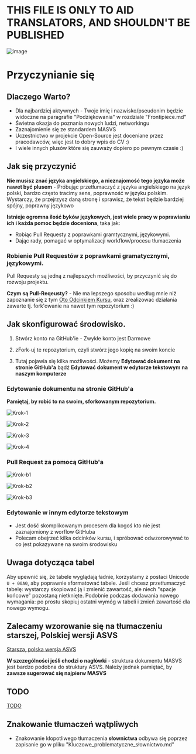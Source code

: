 # THIS FILE IS ONLY TO AID TRANSLATORS, AND SHOULDN'T BE PUBLISHED
![image](https://user-images.githubusercontent.com/32965886/122208012-0f807500-cea3-11eb-926a-0692e4f3d356.png)


# Przyczynianie się

## Dlaczego Warto?
- Dla najbardziej aktywnych - Twoje imię i nazwisko/pseudonim będzie widoczne na paragrafie "Podziękowania" w rozdziale "Frontipiece.md"
- Świetna okazja do poznania nowych ludzi, networkingu
- Zaznajomienie się ze standardem MASVS
- Uczestnictwo w projekcie Open-Source jest doceniane przez pracodawców, więc jest to dobry wpis do CV :)
- I wiele innych plusów które się zauważy dopiero po pewnym czasie :)

## Jak się przyczynić
**Nie musisz znać języka angielskiego, a nieznajomość tego języka może nawet być plusem** - Próbując przetłumaczyć z języka angielskiego na język polski, bardzo często tracimy sens, poprawność w języku polskim. Wystarczy, że przejrzysz daną stronę i sprawisz, że tekst będzie bardziej spójny, poprawny językowo


**Istnieje ogromna ilość byków językowych, jest wiele pracy w poprawianiu ich i każda pomoc będzie doceniona**, taka jak:
- Robiąc Pull Requesty z poprawkami gramtycznymi, językowymi.
- Dając rady, pomagać w optymalizacji workflow/procesu tłumaczenia
### Robienie Pull Requestów z poprawkami gramatycznymi, językowymi.
Pull Requesty są jedną z najlepszych możliwości, by przyczynić się do rozwoju projektu.

**Czym są Pull-Reqeusty?** - Nie ma lepszego sposobu według mnie niż zapoznanie się z tym [Oto Odcinkiem Kursu](https://youtu.be/bKw94CcIct8), oraz zrealizować działania zawarte tj. fork'owanie na nawet tym repozytorium :)

## Jak skonfigurować środowisko.

1. Stwórz konto na GitHub'ie - Zwykłe konto jest Darmowe
2. zFork-uj te repozytorium, czyli stwórz jego kopię na swoim koncie

3. Tutaj pojawia się kilka możliwości. Możemy **Edytować dokument na stronie GitHub'a** bądź **Edytować dokument w edytorze tekstowym na naszym komputerze**

### Edytowanie dokumentu na stronie GitHub'a
**Pamiętaj, by robić to na swoim, sforkowanym repozytorium.**

![Krok-1](https://i.imgur.com/Q8jw0u7.png)

![Krok-2](https://i.imgur.com/y9Ls1Vo.png)

![Krok-3](https://i.imgur.com/16MAolG.png)

![Krok-4](https://i.imgur.com/K00iLqQ.png)

### Pull Request za pomocą GitHub'a

![Krok-b1](https://i.imgur.com/o8JtK7Q.png)

![Krok-b2](https://i.imgur.com/unG82b7.png)

![Krok-b3](https://i.imgur.com/lCcO9Gx.png)

### Edytowanie w innym edytorze tekstowym
- Jest dość skomplikowanym procesem dla kogoś kto nie jest zaznajomiony z worflow GitHuba
- Polecam obejrzeć kilka odcinków kursu, i spróbować odwzorowywać to co jest pokazywane na swoim środowisku


## Uwaga dotycząca tabel

Aby upewnić się, że tabele wyglądają ładnie, korzystamy z postaci Unicode `U + 00A0`, aby poprawnie sformatować tabele. Jeśli chcesz przetłumaczyć tabelę: wystarczy skopiować ją i zmienić zawartość, ale niech "spacje końcowe" pozostaną nietknięte. Podobnie podczas dodawania nowego wymagania: po prostu skopiuj ostatni wymóg w tabeli i zmień zawartość dla nowego wymogu.

## Zalecamy wzorowanie się na tłumaczeniu starszej, Polskiej wersji ASVS 
[Starsza, polska wersja ASVS](https://owasp.org/www-pdf-archive/OWASP_Application_Security_Verification_Standard_3.0.1_PL.pdf)

**W szczególności jeśli chodzi o nagłówki** - struktura dokumentu MASVS jest bardzo podobna do struktury ASVS. Należy jednak pamiętać, by **zawsze sugerować się najpierw MASVS**

## TODO
[TODO](https://github.com/Cloufish/owasp-masvs/blob/master/Document-pl/TODO.md)

## Znakowanie tłumaczeń wątpliwych
- Znakowanie kłopotliwego tłumaczenia **słownictwa** odbywa się poprzez zapisanie go w pliku "Kluczowe_problematyczne_słownictwo.md"
